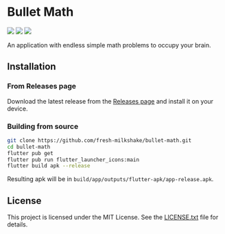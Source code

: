 # Bullet Math

![](https://img.shields.io/badge/Dart-000000?style=for-the-badge&logo=dart&logoColor=white)
![](https://img.shields.io/badge/Flutter-000000?style=for-the-badge&logo=flutter&logoColor=white)
![](https://img.shields.io/badge/Android-3DDC84?style=for-the-badge&logo=android&logoColor=white)

An application with endless simple math problems to occupy your brain.

## Installation

### From Releases page

Download the latest release from the [Releases page](https://github.com/fresh-milkshake/bullet-math/releases) and install it on your device.

### Building from source

```bash
git clone https://github.com/fresh-milkshake/bullet-math.git
cd bullet-math
flutter pub get
flutter pub run flutter_launcher_icons:main
flutter build apk --release
```

Resulting apk will be in `build/app/outputs/flutter-apk/app-release.apk`.

## License

This project is licensed under the MIT License. See the [LICENSE.txt](LICENSE.txt) file for details.
